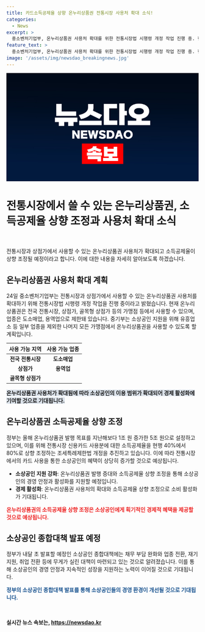 ```yaml
---
title: 카드소득공제율 상향 온누리상품권 전통시장 사용처 확대 소식!
categories:
  - News
excerpt: >
  중소벤처기업부, 온누리상품권 사용처 확대를 위한 전통시장법 시행령 개정 작업 진행 중. 현재 온누리상품권은 전국 전통시장, 상점가, 골목형 상점가 등에서 사용 가능. 중기부는 유흥업소 등 일부 업종을 제외한 나머지 가맹점에서 사용 허용 계획. 올해 온누리상품권 발행 목표 5조 원, 소상공인 지원을 위해 소득공제율 상향 조정 및 전기요금제도 도입 등 정책 추진.
feature_text: >
  중소벤처기업부, 온누리상품권 사용처 확대를 위한 전통시장법 시행령 개정 작업 진행 중. 현재 온누리상품권은 전국 전통시장, 상점가, 골목형 상점가 등에서 사용 가능. 중기부는 유흥업소 등 일부 업종을 제외한 나머지 가맹점에서 사용 허용 계획. 올해 온누리상품권 발행 목표 5조 원, 소상공인 지원을 위해 소득공제율 상향 조정 및 전기요금제도 도입 등 정책 추진.
image: '/assets/img/newsdao_breakingnews.jpg'
---
```


<p><img src="/assets/img/newsdao_breakingnews.jpg" alt="koreaapp 속보" /></p>

<h1>전통시장에서 쓸 수 있는 온누리상품권, 소득공제율 상향 조정과 사용처 확대 소식</h1>

<p data-ke-size="size16">&nbsp;</p>

<p>전통시장과 상점가에서 사용할 수 있는 온누리상품권 사용처가 확대되고 소득공제율이 상향 조정될 예정이라고 합니다. 이에 대한 내용을 자세히 알아보도록 하겠습니다.</p>

<h2 data-ke-size="size26">온누리상품권 사용처 확대 계획</h2>

<p data-ke-size="size16">24일 중소벤처기업부는 전통시장과 상점가에서 사용할 수 있는 온누리상품권 사용처를 확대하기 위해 전통시장법 시행령 개정 작업을 진행 중이라고 밝혔습니다. 현재 온누리상품권은 전국 전통시장, 상점가, 골목형 상점가 등의 가맹점 등에서 사용할 수 있으며, 업종은 도소매업, 용역업으로 제한돼 있습니다. 중기부는 소상공인 지원을 위해 유흥업소 등 일부 업종을 제외한 나머지 모든 가맹점에서 온누리상품권을 사용할 수 있도록 할 계획입니다.</p>

<table>
<thead>
<tr>
<th style="text-align: center; height: 17px;"><b>사용 가능 지역</b></th>
<th style="text-align: center; height: 17px;"><b>사용 가능 업종</b></th>
</tr>
</thead>
<tbody>
<tr>
<td style="text-align: center; height: 17px;"><b>전국 전통시장</b></td>
<td style="text-align: center; height: 17px;"><b>도소매업</b></td>
</tr>
<tr>
<td style="text-align: center; height: 17px;"><b>상점가</b></td>
<td style="text-align: center; height: 17px;"><b>용역업</b></td>
</tr>
<tr>
<td style="text-align: center; height: 17px;"><b>골목형 상점가</b></td>
<td style="text-align: center; height: 17px;">&nbsp;</td>
</tr>
</tbody>
</table>

<p><b><span style="background-color: #21538527;">온누리상품권 사용처가 확대됨에 따라 소상공인의 이용 범위가 확대되어 경제 활성화에 기여할 것으로 기대됩니다.</span></b></p>

<h2 data-ke-size="size26">온누리상품권 소득공제율 상향 조정</h2>

<p data-ke-size="size16">정부는 올해 온누리상품권 발행 목표를 지난해보다 1조 원 증가한 5조 원으로 설정하고 있으며, 이를 위해 전통시장 신용카드 사용분에 대한 소득공제율을 현행 40%에서 80%로 상향 조정하는 조세특례제한법 개정을 추진하고 있습니다. 이에 따라 전통시장에서의 카드 사용을 통한 소상공인의 혜택이 상당히 증가할 것으로 예상됩니다.</p>

<ul>
<li><b>소상공인 지원 강화</b>: 온누리상품권 발행 증대와 소득공제율 상향 조정을 통해 소상공인의 경영 안정과 활성화를 지원할 예정입니다.</li>
<li><b>경제 활성화</b>: 온누리상품권 사용처의 확대와 소득공제율 상향 조정으로 소비 활성화가 기대됩니다.</li>
</ul>

<p><b><span style="color: #ee2323;">온누리상품권의 소득공제율 상향 조정은 소상공인에게 획기적인 경제적 혜택을 제공할 것으로 예상됩니다.</span></b></p>

<h2 data-ke-size="size26">소상공인 종합대책 발표 예정</h2>

<p data-ke-size="size16">정부가 내달 초 발표할 예정인 소상공인 종합대책에는 채무 부담 완화와 업종 전환, 재기 지원, 취업 전환 등에 무게가 실린 대책이 마련되고 있는 것으로 알려졌습니다. 이를 통해 소상공인의 경영 안정과 지속적인 성장을 지원하는 노력이 이어질 것으로 기대됩니다.</p>

<p><b><span style="color: #1a5490;">정부의 소상공인 종합대책 발표를 통해 소상공인들의 경영 환경이 개선될 것으로 기대됩니다.</span><b></p>

<p data-ke-size="size16">&nbsp;</p>
실시간 뉴스 속보는, <a href="https://newsdao.kr" rel="dofollow">https://newsdao.kr</a>


